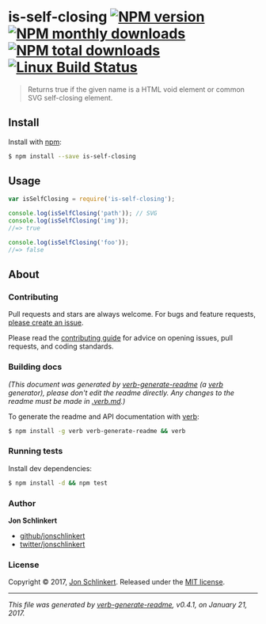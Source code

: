 # is-self-closing [![NPM version](https://img.shields.io/npm/v/is-self-closing.svg?style=flat)](https://www.npmjs.com/package/is-self-closing) [![NPM monthly downloads](https://img.shields.io/npm/dm/is-self-closing.svg?style=flat)](https://npmjs.org/package/is-self-closing)  [![NPM total downloads](https://img.shields.io/npm/dt/is-self-closing.svg?style=flat)](https://npmjs.org/package/is-self-closing) [![Linux Build Status](https://img.shields.io/travis/jonschlinkert/is-self-closing.svg?style=flat&label=Travis)](https://travis-ci.org/jonschlinkert/is-self-closing)

> Returns true if the given name is a HTML void element or common SVG self-closing element.

## Install

Install with [npm](https://www.npmjs.com/):

```sh
$ npm install --save is-self-closing
```

## Usage

```js
var isSelfClosing = require('is-self-closing');

console.log(isSelfClosing('path')); // SVG
console.log(isSelfClosing('img'));
//=> true

console.log(isSelfClosing('foo'));
//=> false
```

## About

### Contributing

Pull requests and stars are always welcome. For bugs and feature requests, [please create an issue](../../issues/new).

Please read the [contributing guide](.github/contributing.md) for advice on opening issues, pull requests, and coding standards.

### Building docs

_(This document was generated by [verb-generate-readme](https://github.com/verbose/verb-generate-readme) (a [verb](https://github.com/verbose/verb) generator), please don't edit the readme directly. Any changes to the readme must be made in [.verb.md](.verb.md).)_

To generate the readme and API documentation with [verb](https://github.com/verbose/verb):

```sh
$ npm install -g verb verb-generate-readme && verb
```

### Running tests

Install dev dependencies:

```sh
$ npm install -d && npm test
```

### Author

**Jon Schlinkert**

* [github/jonschlinkert](https://github.com/jonschlinkert)
* [twitter/jonschlinkert](https://twitter.com/jonschlinkert)

### License

Copyright © 2017, [Jon Schlinkert](https://github.com/jonschlinkert).
Released under the [MIT license](LICENSE).

***

_This file was generated by [verb-generate-readme](https://github.com/verbose/verb-generate-readme), v0.4.1, on January 21, 2017._